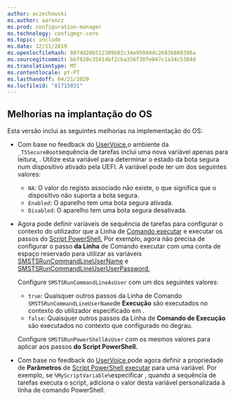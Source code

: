 ```yaml
---
author: aczechowski
ms.author: aaroncz
ms.prod: configuration-manager
ms.technology: configmgr-core
ms.topic: include
ms.date: 12/11/2019
ms.openlocfilehash: 087dd20b512309b02c34e950d4dc2683b880396a
ms.sourcegitcommit: bbf820c35414bf2cba356f30fe047c1a34c5384d
ms.translationtype: MT
ms.contentlocale: pt-PT
ms.lasthandoff: 04/21/2020
ms.locfileid: "81715831"
---
```

## <a name="improvements-to-os-deployment"></a><a name="bkmk_osd"></a>Melhorias na implantação do OS

Esta versão inclui as seguintes melhorias na implementação do OS:

- Com base no feedback do [UserVoice,](https://configurationmanager.uservoice.com/forums/300492-ideas/suggestions/19416577-create-an-osd-variable-for-secure-boot-smstssec)o ambiente da `_TSSecureBoot`sequência de tarefas inclui uma nova variável apenas para leitura, .<!--5842295--> Utilize esta variável para determinar o estado da bota segura num dispositivo ativado pela UEFI. A variável pode ter um dos seguintes valores:

  - `NA`: O valor do registo associado não existe, o que significa que o dispositivo não suporta a bota segura.
  - `Enabled`: O aparelho tem uma bota segura ativada.
  - `Disabled`: O aparelho tem uma bota segura desativada.

- Agora pode definir variáveis de sequência de tarefas para configurar o contexto do utilizador que a Linha de [Comando executar](../../../../../osd/understand/task-sequence-steps.md#BKMK_RunCommandLine) e executar os passos do [Script PowerShell.](../../../../../osd/understand/task-sequence-steps.md#BKMK_RunPowerShellScript)<!-- 5573175 --> Por exemplo, agora não precisa de configurar o passo **da Linha** de Comando executar com uma conta de espaço reservado para utilizar as variáveis [SMSTSRunCommandLineUserName](../../../../../osd/understand/task-sequence-variables.md#SMSTSRunCommandLineUserName) e [SMSTSRunCommandLineUserUserPassword.](../../../../../osd/understand/task-sequence-variables.md#SMSTSRunCommandLineUserPassword)

  Configure `SMSTSRunCommandLineAsUser` com um dos seguintes valores:

  - `true`: Quaisquer outros passos da Linha de Comando `SMSTSRunCommandLineUserName`de **Execução** são executados no contexto do utilizador especificado em .
  - `false`: Quaisquer outros passos da Linha de **Comando de Execução** são executados no contexto que configurado no degrau.

  Configure `SMSTSRunPowerShellAsUser` com os mesmos valores para aplicar aos passos **do Script PowerShell.**

- Com base no feedback do [UserVoice,](https://configurationmanager.uservoice.com/forums/300492-ideas/suggestions/38377201-pass-a-task-sequence-variable-to-powershell-script)pode agora definir a propriedade de **Parâmetros** de [Script PowerShell executar](../../../../../osd/understand/task-sequence-steps.md#BKMK_RunPowerShellScript) para uma variável.<!-- 5690481 --> Por exemplo, se `%MyScriptVariable%`especificar , quando a sequência de tarefas executa o script, adiciona o valor desta variável personalizada à linha de comando PowerShell.

